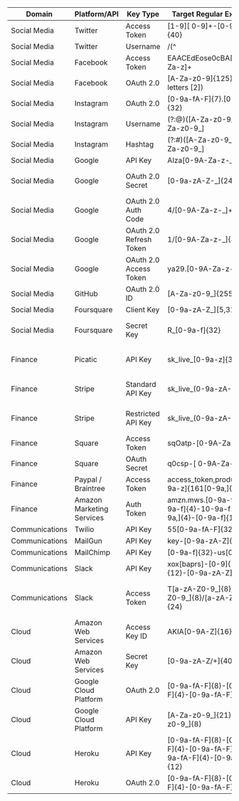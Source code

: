| Domain         | Platform/API              | Key Type                | Target Regular Expression                                                             | Source                                                                                                      |
| -------------- | ------------------------- | ----------------------- | ------------------------------------------------------------------------------------- | ----------------------------------------------------------------------------------------------------------- |
| Social Media   | Twitter                   | Access Token            | \[1-9\]\[ 0-9\]+-\[0-9a-zA-Z\]{40}                                                    |                                                                                                             |
| Social Media   | Twitter                   | Username                | /(^                                                                                   | \[^@\\w\])@(\\w{1,15})\\b/                                                                                  |
| Social Media   | Facebook                  | Access Token            | EAACEdEose0cBA\[0-9A-Za-z\]+                                                          |                                                                                                             |
| Social Media   | Facebook                  | OAuth 2.0               | \[A-Za-z0-9\]{125} (counting letters \[2\])                                           | https://developers.facebook.com/docs/facebook-login/access-tokens/                                          |
| Social Media   | Instagram                 | OAuth 2.0               | \[0-9a-fA-F\]{7}.\[0-9a-fA-F\]{32}                                                    | https://www.instagram.com/developer/authentication/                                                         |
| Social Media   | Instagram                 | Username                | (?:@)(\[A-Za-z0-9\_\](?:(?:\[A-Za-z0-9\_\]                                            | (?:.(?!.))){0,28}(?:\[A-Za-z0-9\_\]))?)                                                                     |
| Social Media   | Instagram                 | Hashtag                 | (?:#)(\[A-Za-z0-9\_\](?:(?:\[A-Za-z0-9\_\]                                            | (?:.(?!.))){0,28}(?:\[A-Za-z0-9\_\]))?)                                                                     |
| Social Media   | Google                    | API Key                 | AIza\[0-9A-Za-z-\_\]{35}                                                              |                                                                                                             |
| Social Media   | Google                    | OAuth 2.0 Secret        | \[0-9a-zA-Z-\_\]{24}                                                                  | https://www.ndss-symposium.org/wp-content/uploads/2019/02/ndss2019_04B-3_Meli_paper.pdf                     |
| Social Media   | Google                    | OAuth 2.0 Auth Code     | 4/\[0-9A-Za-z-\_\]+                                                                   | https://www.ndss-symposium.org/wp-content/uploads/2019/02/ndss2019_04B-3_Meli_paper.pdf                     |
| Social Media   | Google                    | OAuth 2.0 Refresh Token | 1/\[0-9A-Za-z-\_\]{43}                                                                | 1/\[0-9A-Za-z-\_\]{64}                                                                                      |
| Social Media   | Google                    | OAuth 2.0 Access Token  | ya29.\[0-9A-Za-z-\_\]+                                                                | https://www.ndss-symposium.org/wp-content/uploads/2019/02/ndss2019_04B-3_Meli_paper.pdf                     |
| Social Media   | GitHub                    | OAuth 2.0 ID            | \[A-Za-z0-9\_\]{255}                                                                  | https://developer.github.com/apps/building-oauth-apps/authorizing-oauth-apps/                               |
| Social Media   | Foursquare                | Client Key              | \[0-9a-zA-Z\_\]\[5,31\]                                                               |                                                                                                             |
| Social Media   | Foursquare                | Secret Key              | R\_\[0-9a-f\]{32}                                                                     | https://www.ndss-symposium.org/wp-content/uploads/2019/02/ndss2019_04B-3_Meli_paper.pdf                     |
| Finance        | Picatic                   | API Key                 | sk_live\_\[0-9a-z\]{32}                                                               | https://www.ndss-symposium.org/wp-content/uploads/2019/02/ndss2019_04B-3_Meli_paper.pdf                     |
| Finance        | Stripe                    | Standard API Key        | sk_live\_(0-9a-zA-Z\]{24}                                                             | https://www.ndss-symposium.org/wp-content/uploads/2019/02/ndss2019_04B-3_Meli_paper.pdf                     |
| Finance        | Stripe                    | Restricted API Key      | sk_live\_(0-9a-zA-Z\]{24}                                                             | https://www.ndss-symposium.org/wp-content/uploads/2019/02/ndss2019_04B-3_Meli_paper.pdf                     |
| Finance        | Square                    | Access Token            | sqOatp-\[0-9A-Za-z-\_\]{22}                                                           |                                                                                                             |
| Finance        | Square                    | OAuth Secret            | q0csp-\[ 0-9A-Za-z-\_\]{43}                                                           |                                                                                                             |
| Finance        | Paypal / Braintree        | Access Token            | access_token,production$\[0-9a-z\]{161\[0-9a,\]{32}                                   |                                                                                                             |
| Finance        | Amazon Marketing Services | Auth Token              | amzn.mws.\[0-9a-f\]{8}-\[0-9a-f\]{4}-10-9a-f1{4}-\[0-9a,\]{4}-\[0-9a-f\]{12}          |                                                                                                             |
| Communications | Twilio                    | API Key                 | 55\[0-9a-fA-F\]{32}                                                                   |                                                                                                             |
| Communications | MailGun                   | API Key                 | key-\[0-9a-zA-Z\]{32}                                                                 |                                                                                                             |
| Communications | MailChimp                 | API Key                 | \[0-9a-f\]{32}-us\[0-9\]{1,2}                                                         |                                                                                                             |
| Communications | Slack                     | API Key                 | xox\[baprs\]-\[0-9\]{12}-\[0-9\]{12}-\[0-9a-zA-Z\]{24}                                |                                                                                                             |
| Communications | Slack                     | Access Token            | T\[a-zA-Z0-9\_\]{8}/B\[a-zA-Z0-9\_\]{8}/\[a-zA-Z0-9\_\]{24}                           | https://hooks.slack.com/services/T%5Ba-zA-Z0-9_%5D%7B8%7D/B%5Ba-zA-Z0-9_%5D%7B8%7D/%5Ba-zA-Z0-9_%5D%7B24%7D |
| Cloud          | Amazon Web Services       | Access Key ID           | AKIA\[0-9A-Z\]{16}                                                                    |                                                                                                             |
| Cloud          | Amazon Web Services       | Secret Key              | \[0-9a-zA-Z/+\]{40}                                                                   |                                                                                                             |
| Cloud          | Google Cloud Platform     | OAuth 2.0               | \[0-9a-fA-F\]{8}-\[0-9a-fA-F\]{4}-\[0-9a-fA-F\]{12}                                   |                                                                                                             |
| Cloud          | Google Cloud Platform     | API Key                 | \[A-Za-z0-9\_\]{21}--\[A-Za-z0-9\_\]{8}                                               |                                                                                                             |
| Cloud          | Heroku                    | API Key                 | \[0-9a-fA-F\]{8}-\[0-9a-fA-F\]{4}-\[0-9a-fA-F\]{4}-\[0-9a-fA-F\]{4}-\[0-9a-fA-F\]{12} | https://devcenter.heroku.com/articles/platform-api-quickstart                                               |
| Cloud          | Heroku                    | OAuth 2.0               | \[0-9a-fA-F\]{8}-\[0-9a-fA-F\]{4}-\[0-9a-fA-F\]{12}                                   |                                                                                                             |

